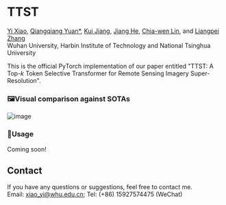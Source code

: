 # TTST
[Yi Xiao](https://xy-boy.github.io/), [Qiangqiang Yuan*](http://qqyuan.users.sgg.whu.edu.cn/), [Kui Jiang](https://github.com/kuijiang94/home/blob/master/home.md), [Jiang He](https://jianghe96.github.io/), [Chia-wen Lin]([https://github.com/kuijiang94/home/blob/master/home.md](https://scholar.google.com.hk/citations?user=fXN3dl0AAAAJ&hl=zh-CN)), and [Liangpei Zhang](http://www.lmars.whu.edu.cn/prof_web/zhangliangpei/rs/index.html)<br>
Wuhan University, Harbin Institute of Technology and National Tsinghua University

This is the official PyTorch implementation of our paper entitled "TTST: A Top-*k* Token Selective Transformer for Remote Sensing Imagery Super-Resolution".
### 🖼️Visual comparison against SOTAs
 ![image](/fig/dota.png)
### 🧩Usage
Coming soon!

## Contact
If you have any questions or suggestions, feel free to contact me.  
Email: xiao_yi@whu.edu.cn; Tel: (+86) 15927574475 (WeChat)
